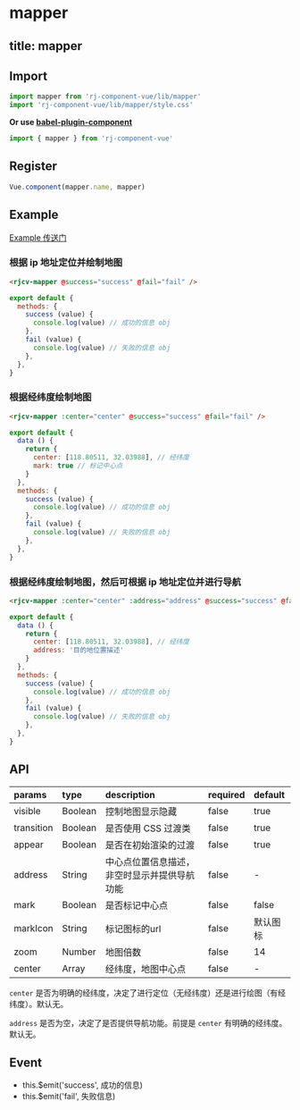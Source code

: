 # mapper

title: mapper
---

## Import

``` js
import mapper from 'rj-component-vue/lib/mapper'
import 'rj-component-vue/lib/mapper/style.css'
```

**Or use [babel-plugin-component](https://www.npmjs.com/package/babel-plugin-component)**

``` js
import { mapper } from 'rj-component-vue'
```

## Register

``` js
Vue.component(mapper.name, mapper)
```

## Example

[Example 传送门](https://zhouyu1993.github.io/awesome/rjcv/#/mapper)

### 根据 ip 地址定位并绘制地图

``` html
<rjcv-mapper @success="success" @fail="fail" />
```

``` js
export default {
  methods: {
    success (value) {
      console.log(value) // 成功的信息 obj
    },
    fail (value) {
      console.log(value) // 失败的信息 obj
    },
  },
}
```

### 根据经纬度绘制地图

``` html
<rjcv-mapper :center="center" @success="success" @fail="fail" />
```

``` js
export default {
  data () {
    return {
      center: [118.80511, 32.03988], // 经纬度
      mark: true // 标记中心点
    }
  },
  methods: {
    success (value) {
      console.log(value) // 成功的信息 obj
    },
    fail (value) {
      console.log(value) // 失败的信息 obj
    },
  },
}
```

### 根据经纬度绘制地图，然后可根据 ip 地址定位并进行导航

``` html
<rjcv-mapper :center="center" :address="address" @success="success" @fail="fail" />
```

``` js
export default {
  data () {
    return {
      center: [118.80511, 32.03988], // 经纬度
      address: '目的地位置描述'
    }
  },
  methods: {
    success (value) {
      console.log(value) // 成功的信息 obj
    },
    fail (value) {
      console.log(value) // 失败的信息 obj
    },
  },
}
```

## API

| params | type | description | required | default |
|:---|:---|:---|:---|:---|
| visible | Boolean | 控制地图显示隐藏 | false | true |
| transition | Boolean | 是否使用 CSS 过渡类 | false | true |
| appear | Boolean | 是否在初始渲染的过渡 | false | true |
| address | String | 中心点位置信息描述，非空时显示并提供导航功能 | false | - |
| mark | Boolean | 是否标记中心点 | false | false |
| markIcon | String | 标记图标的url | false | 默认图标  |
| zoom | Number | 地图倍数 | false | 14 |
| center | Array | 经纬度，地图中心点 | false | - |

`center` 是否为明确的经纬度，决定了进行定位（无经纬度）还是进行绘图（有经纬度）。默认无。

`address` 是否为空，决定了是否提供导航功能。前提是 `center` 有明确的经纬度。默认无。

## Event

* this.$emit('success', 成功的信息)
* this.$emit('fail', 失败信息)
